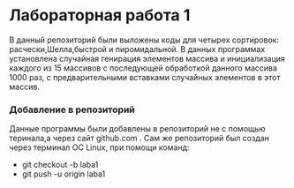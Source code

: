 # Лабораторная работа 1
В данный репозиторий были выложены коды для четырех сортировок: расчески,Шелла,быстрой и пиромидальной. В данных программах установлена случайная генирация элементов массива и инициализация каждого из 15 массивов с последующей обработкой данного массива 1000 раз, с предварительными вставками случайных элементов в этот массив.

### Добавление в репозиторий 
Данные программы были добавлены в репозиторий не с помощью теринала,а через сайт github.com . Сам же репозиторий был создан через терминал ОС Linux, при помощи команд:

- git checkout -b laba1 
- git push -u origin laba1
